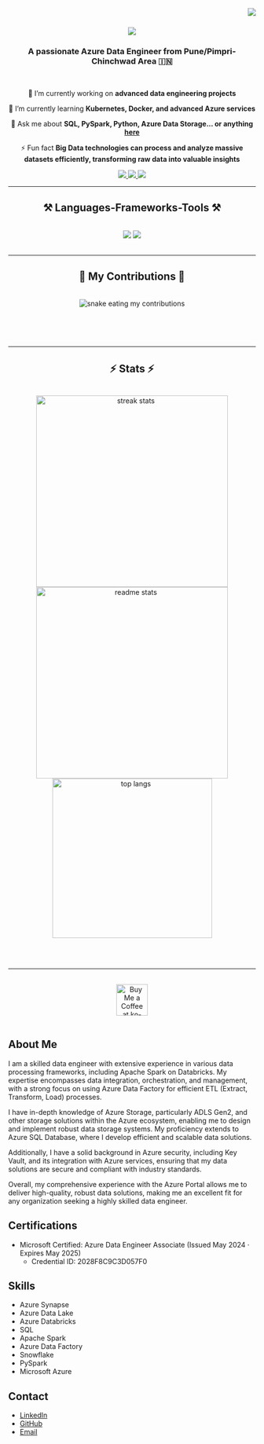 <img align="right" src="https://visitor-badge.laobi.icu/badge?page_id=nilesh-hazare.nilesh-hazare" />

<h1 align="center">
    <img src="https://readme-typing-svg.herokuapp.com/?font=Righteous&size=35&center=true&vCenter=true&width=500&height=70&duration=4000&lines=Hi+There!+👋;+I'm+Nilesh+Hazare!;" />
</h1>

<h3 align="center">A passionate Azure Data Engineer from Pune/Pimpri-Chinchwad Area 🇮🇳</h3>

<br/>

<div align="center">
 
 🔭 I’m currently working on **advanced data engineering projects**
 
 🌱 I’m currently learning **Kubernetes, Docker, and advanced Azure services**

💬 Ask me about **SQL, PySpark, Python, Azure Data Storage... or anything [here](https://github.com/nilesh-hazare/nilesh-hazare/issues)**

⚡ Fun fact **Big Data technologies can process and analyze massive datasets efficiently, transforming raw data into valuable insights**

</div>
 
<div align="center"> 
  <a href="mailto:nilesh.hazare@example.com">
    <img src="https://img.shields.io/badge/Gmail-333333?style=for-the-badge&logo=gmail&logoColor=red" />
  </a>
  <a href="https://linkedin.com/in/nileshhazare5" target="_blank">
    <img src="https://img.shields.io/badge/LinkedIn-0077B5?style=for-the-badge&logo=linkedin&logoColor=white" target="_blank" />
  </a>
  <a href="https://nilesh-hazare.github.io" target="_blank">
     <img src="https://img.shields.io/badge/Portfolio-FF5722?style=for-the-badge&logo=todoist&logoColor=white" target="_blank" /> <!-- sqlite, safari, google-chrome are other good icon options -->
  </a>
</div>

<hr/>
 
<h2 align="center">⚒️ Languages-Frameworks-Tools ⚒️</h2>
<br/>
<div align="center">
    <img src="https://skillicons.dev/icons?i=azure,python,sql,pandas,linux,git,github,vscode" />
    <img src="https://skillicons.dev/icons?i=spark,hive,docker,kubernetes,terraform,bash" /><br>
</div>

<br/>
<hr/>

<div align="center">
  <h2>🐍 My Contributions 🐍</h2>
  <br>
  <img alt="snake eating my contributions" src="https://raw.githubusercontent.com/nilesh-hazare/nilesh-hazare/output/github-contribution-grid-snake.svg" />
  
  <br/><br/><br/>
</div>

<hr/>

<h2 align="center">⚡ Stats ⚡</h2>
<br>
<div align=center>
  <img width=390 src="https://github-readme-streak-stats-nilesh-hazare.vercel.app/?user=nilesh-hazare&count_private=true&theme=react&border_radius=10" alt="streak stats"/>
  <img width=390 src="https://github-readme-stats-nilesh-hazare.vercel.app/api?username=nilesh-hazare&count_private=true&show_icons=true&theme=react&rank_icon=github&border_radius=10" alt="readme stats" />
  <br/>
  <img width=325 align="center" src="https://github-readme-stats-nilesh-hazare.vercel.app/api/top-langs/?username=nilesh-hazare&hide=HTML&langs_count=8&layout=compact&theme=react&border_radius=10&size_weight=0.5&count_weight=0.5&exclude_repo=github-readme-stats" alt="top langs" />
</div>

<br/><br/>

<hr/>

<br/>

<div align="center">
<a href='https://ko-fi.com/V7V4RAK9C' target='_blank'><img height='64' style='border:0px;height:64px;' src='https://storage.ko-fi.com/cdn/kofi1.png?v=3' border='0' alt='Buy Me a Coffee at ko-fi.com' /></a>
</div>

<br/>

## About Me

I am a skilled data engineer with extensive experience in various data processing frameworks, including Apache Spark on Databricks. My expertise encompasses data integration, orchestration, and management, with a strong focus on using Azure Data Factory for efficient ETL (Extract, Transform, Load) processes.

I have in-depth knowledge of Azure Storage, particularly ADLS Gen2, and other storage solutions within the Azure ecosystem, enabling me to design and implement robust data storage systems. My proficiency extends to Azure SQL Database, where I develop efficient and scalable data solutions.

Additionally, I have a solid background in Azure security, including Key Vault, and its integration with Azure services, ensuring that my data solutions are secure and compliant with industry standards.

Overall, my comprehensive experience with the Azure Portal allows me to deliver high-quality, robust data solutions, making me an excellent fit for any organization seeking a highly skilled data engineer.

## Certifications

- Microsoft Certified: Azure Data Engineer Associate (Issued May 2024 · Expires May 2025)
  - Credential ID: 2028F8C9C3D057F0

## Skills

- Azure Synapse
- Azure Data Lake
- Azure Databricks
- SQL
- Apache Spark
- Azure Data Factory
- Snowflake
- PySpark
- Microsoft Azure

## Contact

- [LinkedIn](https://linkedin.com/in/nileshhazare5)
- [GitHub](https://github.com/nilesh-hazare)
- [Email](mailto:nilesh.hazare@example.com)
